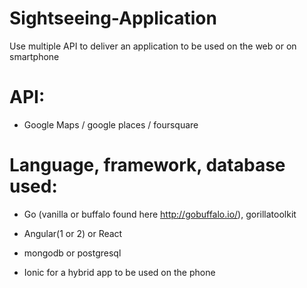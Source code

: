 # Sightseeing-Application
Use multiple API to deliver an application to be used on the web or on smartphone

# API:

* Google Maps / google places / foursquare

# Language, framework, database used:

* Go (vanilla or buffalo found here http://gobuffalo.io/), gorillatoolkit

* Angular(1 or 2) or React

* mongodb or postgresql

* Ionic for a hybrid app to be used on the phone
